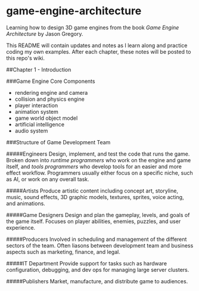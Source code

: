 game-engine-architecture
========================

Learning how to design 3D game engines from the book
*Game Engine Architecture* by Jason Gregory.

This README will contain updates and notes as I learn along and
practice coding my own examples. After each chapter, these notes will
be posted to this repo's wiki.


##Chapter 1 - Introduction

###Game Engine Core Components
* rendering engine and camera
* collision and physics engine
* player interaction
* animation system
* game world object model
* artificial intelligence
* audio system

###Structure of Game Development Team

#####Engineers
Design, implement, and test the code that runs the game.
Broken down into *runtime programmers* who work on the engine and
game itself, and *tools programmers* who develop tools for an
easier and more effect workflow. Programmers usually either focus
on a specific niche, such as AI, or work on any overall task.

#####Artists
Produce artistic content including concept art, storyline, music, sound effects,
3D graphic models, textures, sprites, voice acting, and animations.

#####Game Designers
Design and plan the gameplay, levels, and goals of the game itself.
Focuses on player abilities, enemies, puzzles, and user experience.

#####Producers
Involved in scheduling and management of the different sectors of the
team. Often liasons between development team and business aspects such as
marketing, finance, and legal.

#####IT Department
Provide support for tasks such as hardware configuration, debugging, and
dev ops for managing large server clusters.

#####Publishers
Market, manufacture, and distribute game to audiences.
